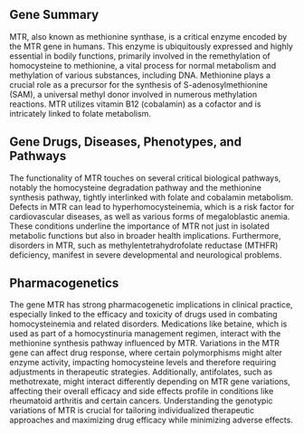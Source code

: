 ## Gene Summary
MTR, also known as methionine synthase, is a critical enzyme encoded by the MTR gene in humans. This enzyme is ubiquitously expressed and highly essential in bodily functions, primarily involved in the remethylation of homocysteine to methionine, a vital process for normal metabolism and methylation of various substances, including DNA. Methionine plays a crucial role as a precursor for the synthesis of S-adenosylmethionine (SAM), a universal methyl donor involved in numerous methylation reactions. MTR utilizes vitamin B12 (cobalamin) as a cofactor and is intricately linked to folate metabolism.

## Gene Drugs, Diseases, Phenotypes, and Pathways
The functionality of MTR touches on several critical biological pathways, notably the homocysteine degradation pathway and the methionine synthesis pathway, tightly interlinked with folate and cobalamin metabolism. Defects in MTR can lead to hyperhomocysteinemia, which is a risk factor for cardiovascular diseases, as well as various forms of megaloblastic anemia. These conditions underline the importance of MTR not just in isolated metabolic functions but also in broader health implications. Furthermore, disorders in MTR, such as methylentetrahydrofolate reductase (MTHFR) deficiency, manifest in severe developmental and neurological problems.

## Pharmacogenetics
The gene MTR has strong pharmacogenetic implications in clinical practice, especially linked to the efficacy and toxicity of drugs used in combating homocysteinemia and related disorders. Medications like betaine, which is used as part of a homocystinuria management regimen, interact with the methionine synthesis pathway influenced by MTR. Variations in the MTR gene can affect drug response, where certain polymorphisms might alter enzyme activity, impacting homocysteine levels and therefore requiring adjustments in therapeutic strategies. Additionally, antifolates, such as methotrexate, might interact differently depending on MTR gene variations, affecting their overall efficacy and side effects profile in conditions like rheumatoid arthritis and certain cancers. Understanding the genotypic variations of MTR is crucial for tailoring individualized therapeutic approaches and maximizing drug efficacy while minimizing adverse effects.

